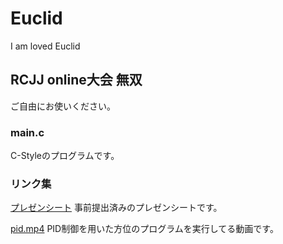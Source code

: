 # Euclid
I am loved Euclid

## RCJJ online大会 無双
ご自由にお使いください。


### main.c
C-Styleのプログラムです。

### リンク集
[プレゼンシート](https://drive.google.com/file/d/1OPQkBMOj26_-AG2l_BQkpiSBktbiwkfJ/view?usp=drivesdk)
事前提出済みのプレゼンシートです。

[pid.mp4](https://drive.google.com/~)
PID制御を用いた方位のプログラムを実行してる動画です。
